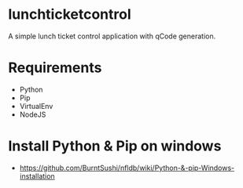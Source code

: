 # lunchticketcontrol
A simple lunch ticket control application with qCode generation.

# Requirements
* Python
* Pip
* VirtualEnv
* NodeJS

# Install Python & Pip on windows
* https://github.com/BurntSushi/nfldb/wiki/Python-&-pip-Windows-installation


